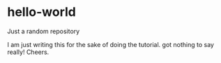 # hello-world
Just a random repository

I am just writing this for the sake of doing the tutorial. got nothing to say really! Cheers.
